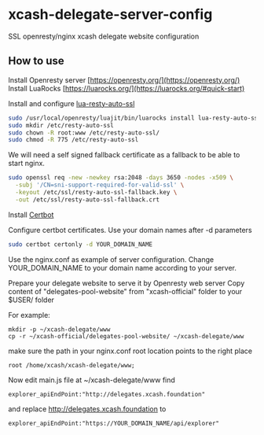 # xcash-delegate-server-config
SSL openresty/nginx xcash delegate website configuration



## How to use

Install Openresty server [https://openresty.org/](https://openresty.org/)
Install LuaRocks [https://luarocks.org/](https://luarocks.org/#quick-start)

Install and configure [lua-resty-auto-ssl](https://github.com/auto-ssl/lua-resty-auto-ssl)

```bash
sudo /usr/local/openresty/luajit/bin/luarocks install lua-resty-auto-ssl
sudo mkdir /etc/resty-auto-ssl
sudo chown -R root:www /etc/resty-auto-ssl/
sudo chmod -R 775 /etc/resty-auto-ssl
```

We will need a self signed fallback certificate as a fallback to be able to start nginx.

```bash
sudo openssl req -new -newkey rsa:2048 -days 3650 -nodes -x509 \
  -subj '/CN=sni-support-required-for-valid-ssl' \
  -keyout /etc/ssl/resty-auto-ssl-fallback.key \
  -out /etc/ssl/resty-auto-ssl-fallback.crt
```

Install [Certbot](https://certbot.eff.org/)

Configure certbot certificates. Use your domain names after -d parameters
```bash
sudo certbot certonly -d YOUR_DOMAIN_NAME
```

Use the nginx.conf as example of server configuration. Change YOUR_DOMAIN_NAME to your domain name according to your server.

Prepare your delegate website to serve it by Openresty web server
Copy content of "delegates-pool-website" from "xcash-official" folder to your $USER/ folder

For example:
```
mkdir -p ~/xcash-delegate/www
cp -r ~/xcash-official/delegates-pool-website/ ~/xcash-delegate/www
```

make sure the path in your nginx.conf root location points to the right place

```
root /home/xcash/xcash-delegate/www;
```

Now edit main.js file at ~/xcash-delegate/www
find

```
explorer_apiEndPoint:"http://delegates.xcash.foundation"
```
and replace http://delegates.xcash.foundation to 
```
explorer_apiEndPoint:"https://YOUR_DOMAIN_NAME/api/explorer"
```

